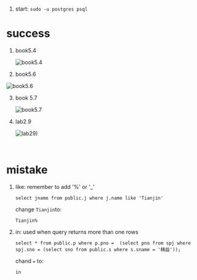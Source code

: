 1. start: `sudo -u postgres psql`

# success

1. book5.4

   ![book5.4](/home/syx/文档/Git/book5.4.png)

2.  book5.6

   ![book5.6](/home/syx/文档/Git/book5.6.png)

3. book 5.7

   ![book5.7](/home/syx/文档/Git/book5.7.png)

4. lab2.9

   ![lab29)](/home/syx/文档/Git/lab2.9.png)

   ​

# mistake

1. like: remember to add '%' or '_'

   `select jname from public.j where j.name like 'Tianjin'`

   change `Tianjin`to:

   `Tianjin%`

2. in: used when query returns more than one rows

   `select * from public.p where p.pno =  (select pno from spj where spj.sno = (select sno from public.s where s.sname = '精益'));`

   chand `=` to:

   `in`

   ​
